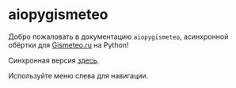 # aiopygismeteo

Добро пожаловать в документацию `aiopygismeteo`, асинхронной обёртки для [Gismeteo.ru](https://gismeteo.ru) на Python!

Синхронная версия [здесь](https://github.com/monosans/pygismeteo).

Используйте меню слева для навигации.
